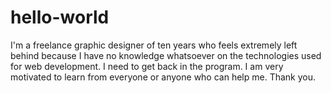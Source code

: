 # hello-world
I'm a freelance graphic designer of ten years who feels extremely left behind because I have no knowledge whatsoever on the technologies used for web development. I need to get back in the program. I am very motivated to learn from everyone or anyone who can help me. Thank you.
